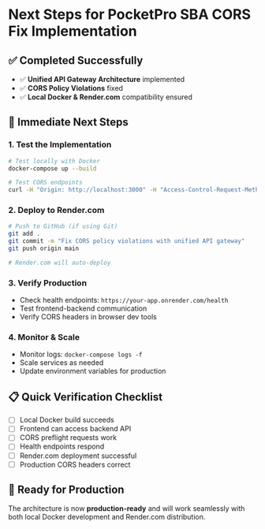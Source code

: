 # Next Steps for PocketPro SBA CORS Fix Implementation

## ✅ Completed Successfully
- ✅ **Unified API Gateway Architecture** implemented
- ✅ **CORS Policy Violations** fixed
- ✅ **Local Docker & Render.com** compatibility ensured

## 🚀 Immediate Next Steps

### 1. **Test the Implementation**
```bash
# Test locally with Docker
docker-compose up --build

# Test CORS endpoints
curl -H "Origin: http://localhost:3000" -H "Access-Control-Request-Method: GET" -H "Access-Control-Request-Headers: Content-Type" -X OPTIONS http://localhost:5000/health
```

### 2. **Deploy to Render.com**
```bash
# Push to GitHub (if using Git)
git add .
git commit -m "Fix CORS policy violations with unified API gateway"
git push origin main

# Render.com will auto-deploy
```

### 3. **Verify Production**
- Check health endpoints: `https://your-app.onrender.com/health`
- Test frontend-backend communication
- Verify CORS headers in browser dev tools

### 4. **Monitor & Scale**
- Monitor logs: `docker-compose logs -f`
- Scale services as needed
- Update environment variables for production

## 📋 Quick Verification Checklist
- [ ] Local Docker build succeeds
- [ ] Frontend can access backend API
- [ ] CORS preflight requests work
- [ ] Health endpoints respond
- [ ] Render.com deployment successful
- [ ] Production CORS headers correct

## 🎯 Ready for Production
The architecture is now **production-ready** and will work seamlessly with both local Docker development and Render.com distribution.
